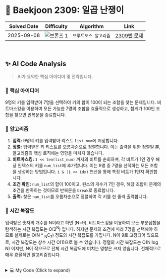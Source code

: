 # 📝 Baekjoon 2309: 일곱 난쟁이

| **Solved Date** | **Difficulty** | **Algorithm** | **Link** |
|:---:|:---:|:---:|:---:|
| 2025-09-08 | ![브론즈 1](https://img.shields.io/badge/Bronze-1-B56A3C?style=for-the-badge) | `브루트포스 알고리즘` | [2309번 문제](https://www.acmicpc.net/problem/2309) |

<br/>

## ✨ AI Code Analysis

> AI가 요약한 핵심 아이디어 및 전략입니다.

### 🧠 **핵심 아이디어**

9명의 키를 입력받아 7명을 선택하여 키의 합이 100이 되는 조합을 찾는 문제입니다.  비트마스킹을 이용하여 모든 가능한 7명의 조합을 효율적으로 생성하고, 합계가 100인 조합을 찾으면 반복문을 종료합니다.

### 📝 **알고리즘**

1. **입력:** 9명의 키를 입력받아 리스트 `list_num`에 저장합니다.
2. **정렬:** 입력받은 키 리스트를 오름차순으로 정렬합니다. 이는 출력을 위한 정렬일 뿐, 알고리즘의 핵심 로직에는 영향을 미치지 않습니다.
3. **비트마스킹:**  `1 << len(list_num)` 까지의 비트를 순회하며, 각 비트가 1인 경우 해당 인덱스의 키를 `num_list`에 추가합니다. 이는 9명 중 7명을 선택하는 모든 조합을 생성하는 방법입니다.  `i & (1 << idx)` 연산을 통해 특정 비트가 1인지 확인합니다.
4. **조건 확인:** `num_list`의 합이 100이고, 원소의 개수가 7인 경우, 해당 조합이 문제의 조건을 만족하는 것이므로 반복문을 `break`로 종료합니다.
5. **출력:** 찾은 `num_list`를 오름차순으로 정렬하여 각 키를 한 줄씩 출력합니다.


### 🧐 **시간 복잡도**

입력받은 숫자의 개수를 N이라고 하면 (N=9),  비트마스킹을 이용하여 모든 부분집합을 탐색하는 시간 복잡도는 O(2<sup>N</sup>) 입니다.  하지만 문제의 조건에 따라 7명을 선택해야 하므로 실제로는  O(N * <sub>N</sub>C<sub>7</sub>)  정도의 시간 복잡도를 가집니다.  N이 9로 고정되어 있으므로, 시간 복잡도는 상수 시간 O(1)으로 볼 수 있습니다. 정렬의 시간 복잡도는 O(N log N) 이지만, N이 작으므로 전체 시간 복잡도에 미치는 영향은 크지 않습니다.  전체적으로 매우 효율적인 알고리즘입니다.


<br/>

<details>
<summary>💻 My Code (Click to expand)</summary>

````py
# Baekjoon Problem 2309: 일곱 난쟁이
# https://www.acmicpc.net/problem/2309

list_num = []

for i in range(9):
    list_num.append(int(input()))

list_num.sort()

for i in range(1<<len(list_num)):
    num_list = []
    for idx in range(len(list_num)):
        if i & (1<<idx):
            num_list.append(list_num[idx])
    if sum(num_list) == 100 and len(num_list) == 7:
        break

num_list.sort()
for i in range(len(num_list)):
    print(num_list[i])
</details>